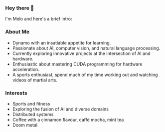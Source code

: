 ### Hey there 👋
I'm Melo
and here's a brief intro:

### About Me

- Dynamo with an insatiable appetite for learning.
- Passionate about AI, computer vision, and natural language processing.
- Currently exploring innovative projects at the intersection of AI and hardware.
- Enthusiastic about mastering CUDA programming for hardware acceleration.
- A sports enthusiast, spend much of my time working out and watching videos of martial arts.

### Interests
- Sports and fitness
- Exploring the fusion of AI and diverse domains
- Distributed systems
- Coffee with a cinnamon flavour, caffè mocha, mint tea
- Doom metal

<!--
**MelikaRad/MelikaRad** is a ✨ _special_ ✨ repository because its `README.md` (this file) appears on your GitHub profile.

Here are some ideas to get you started:

- 🔭 I’m currently working on ...
- 🌱 I’m currently learning ...
- 👯 I’m looking to collaborate on ...
- 🤔 I’m looking for help with ...
- 💬 Ask me about ...
- 📫 How to reach me: ...
- 😄 Pronouns: ...
- ⚡ Fun fact: ...
-->
